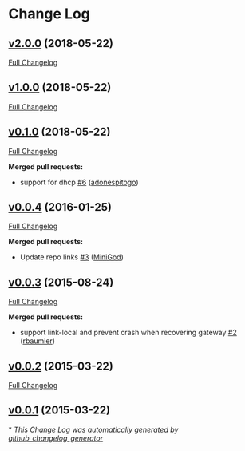 # Change Log

## [v2.0.0](https://github.com/FGRibreau/network-config/tree/v2.0.0) (2018-05-22)
[Full Changelog](https://github.com/FGRibreau/network-config/compare/v1.0.0...v2.0.0)

## [v1.0.0](https://github.com/FGRibreau/network-config/tree/v1.0.0) (2018-05-22)
[Full Changelog](https://github.com/FGRibreau/network-config/compare/v0.1.0...v1.0.0)

## [v0.1.0](https://github.com/FGRibreau/network-config/tree/v0.1.0) (2018-05-22)
[Full Changelog](https://github.com/FGRibreau/network-config/compare/v0.0.4...v0.1.0)

**Merged pull requests:**

- support for dhcp [\#6](https://github.com/FGRibreau/network-config/pull/6) ([adonespitogo](https://github.com/adonespitogo))

## [v0.0.4](https://github.com/FGRibreau/network-config/tree/v0.0.4) (2016-01-25)
[Full Changelog](https://github.com/FGRibreau/network-config/compare/v0.0.3...v0.0.4)

**Merged pull requests:**

- Update repo links [\#3](https://github.com/FGRibreau/network-config/pull/3) ([MiniGod](https://github.com/MiniGod))

## [v0.0.3](https://github.com/FGRibreau/network-config/tree/v0.0.3) (2015-08-24)
[Full Changelog](https://github.com/FGRibreau/network-config/compare/v0.0.2...v0.0.3)

**Merged pull requests:**

- support link-local and prevent crash when recovering gateway [\#2](https://github.com/FGRibreau/network-config/pull/2) ([rbaumier](https://github.com/rbaumier))

## [v0.0.2](https://github.com/FGRibreau/network-config/tree/v0.0.2) (2015-03-22)
[Full Changelog](https://github.com/FGRibreau/network-config/compare/v0.0.1...v0.0.2)

## [v0.0.1](https://github.com/FGRibreau/network-config/tree/v0.0.1) (2015-03-22)


\* *This Change Log was automatically generated by [github_changelog_generator](https://github.com/skywinder/Github-Changelog-Generator)*